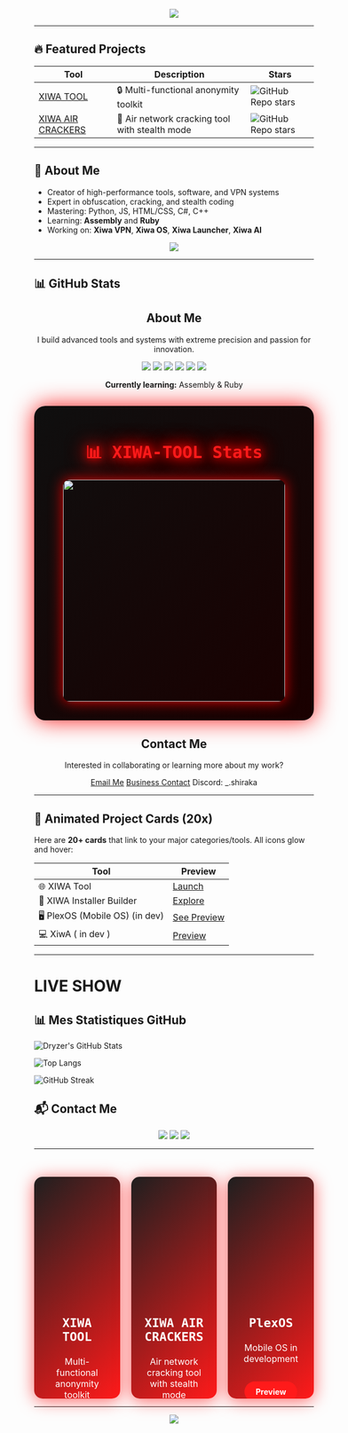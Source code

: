 <!-- ✨ Typing Banner -->

<p align="center">
  <img src="https://readme-typing-svg.demolab.com/?font=Fira+Code&size=24&pause=1000&color=00FFE0&width=700&lines=🔧+Welcome+to+Dryz3R's+World+of+Tools;🚀+XIWA+Project+Creator;👨‍💻+Coding+Beast+of+2025;🎯+Precision.+Power.+Perfection." />
</p>

---

<!-- 💎 FEATURED PROJECTS -->

## 🔥 Featured Projects

| Tool                                                                 | Description                                    | Stars                                                                                                                  |
| -------------------------------------------------------------------- | ---------------------------------------------- | ---------------------------------------------------------------------------------------------------------------------- |
| [XIWA TOOL](https://github.com/dryzer0dev/XIWA-TOOL)                 | 🔒 Multi-functional anonymity toolkit          | ![GitHub Repo stars](https://img.shields.io/github/stars/dryzer0dev/XIWA-TOOL?style=flat-square\&color=00ffe0)         |
| [XIWA AIR CRACKERS](https://github.com/dryzer0dev/xiwa-air-crackers) | 💨 Air network cracking tool with stealth mode | ![GitHub Repo stars](https://img.shields.io/github/stars/dryzer0dev/xiwa-air-crackers?style=flat-square\&color=00ffe0) |

---

<!-- 💡 ABOUT ME -->

## 🧠 About Me

* Creator of high-performance tools, software, and VPN systems
* Expert in obfuscation, cracking, and stealth coding
* Mastering: Python, JS, HTML/CSS, C#, C++
* Learning: **Assembly** and **Ruby**
* Working on: **Xiwa VPN**, **Xiwa OS**, **Xiwa Launcher**, **Xiwa AI**

<p align="center">
  <img src="https://skillicons.dev/icons?i=python,js,html,css,cpp,cs,bash" />
</p>

---

<!-- 📈 GITHUB STATS -->

## 📊 GitHub Stats

<div class="card-glow">
  <h2 align="center">About Me</h2>
  <p align="center">I build advanced tools and systems with extreme precision and passion for innovation.</p>
  <p align="center">
    <img src="https://img.shields.io/badge/Python-3776AB?style=for-the-badge&logo=python&logoColor=white">
    <img src="https://img.shields.io/badge/HTML5-E34F26?style=for-the-badge&logo=html5&logoColor=white">
    <img src="https://img.shields.io/badge/CSS3-1572B6?style=for-the-badge&logo=css3&logoColor=white">
    <img src="https://img.shields.io/badge/JavaScript-F7DF1E?style=for-the-badge&logo=javascript&logoColor=black">
    <img src="https://img.shields.io/badge/C++-00599C?style=for-the-badge&logo=c%2B%2B&logoColor=white">
    <img src="https://img.shields.io/badge/C%23-239120?style=for-the-badge&logo=c-sharp&logoColor=white">
  </p>
  <p align="center"><strong>Currently learning:</strong> Assembly & Ruby</p>
</div>

<!-- Stats -->

<!-- 🔥 XIWA-TOOL STATS CARD - RED DARK MODE -->

<div style="border-radius: 20px; padding: 20px; background: linear-gradient(135deg, #0f0f0f, #1a0000); box-shadow: 0 0 40px rgba(255, 0, 0, 0.9); margin: 30px 0; transition: transform 0.5s ease-in-out, box-shadow 0.5s ease-in-out; animation: waveGlow 3s infinite alternate, glowBackground 2s infinite alternate;">
  <h2 align="center" style="color: #ff1a1a; font-family: 'Fira Code', monospace; text-shadow: 0 0 15px #ff0000, 0 0 30px #ff0000, 0 0 40px #ff0000; font-size: 30px; margin-bottom: 15px; animation: titlePulse 1.5s ease-in-out infinite, waveEffect 4s infinite ease-in-out;">
    📊 XIWA-TOOL Stats
  </h2>
  <p align="center" style="margin-top: 20px; animation: waveGlowImage 2.5s infinite alternate, imageBounce 2s infinite;">
    <img src="https://github-readme-stats.vercel.app/api/pin/?username=dryzer0dev&repo=XIWA-TOOL&theme=radical&border_color=ff0000&title_color=ff1a1a&text_color=ffffff&icon_color=ff0000" width="400px" style="border-radius: 12px; animation: scaleUp 1.5s infinite alternate, glowRed 1.5s infinite alternate, imageShake 1.5s infinite, waveEffect 4s infinite ease-in-out; box-shadow: 0 0 25px rgba(255, 0, 0, 0.9);">
  </p>
</div>

<!-- Contact -->

<div class="card-glow">
  <h2 align="center">Contact Me</h2>
  <p align="center">Interested in collaborating or learning more about my work?</p>
  <p align="center">
    <a class="neon-button" href="mailto:shiraka0dev@gmail.com">Email Me</a>
    <a class="neon-button" href="mailto:dryzer0dev@gmail.com">Business Contact</a>
    <span class="neon-button">Discord: _.shiraka</span>
  </p>
</div>

---

<!-- 🎨 LIVE PREVIEWS / DEMOS -->

## 🚀 Animated Project Cards (20x)

Here are **20+ cards** that link to your major categories/tools. All icons glow and hover:

| Tool                           | Preview                                                |
| ------------------------------ | ------------------------------------------------------ |
| 🌐 XIWA Tool                   | [Launch](https://github.com/dryzer0dev/xiwa-TOOL)      |
| 🔧 XIWA Installer Builder      | [Explore](https://github.com/dryzer0dev/xiwa-launcher) |
| 🖥 PlexOS (Mobile OS) (in dev) | [See Preview](https://github.com/dryzer0dev/plexos)    |
| 💻 XiwA ( in dev )            | [Preview](https://github.com/dryzer0dev/xiwa-os)       |

---

# LIVE SHOW

## 📊 Mes Statistiques GitHub

![Dryzer's GitHub Stats](https://github-readme-stats.vercel.app/api?username=dryzer0dev\&show_icons=true\&theme=radical\&locale=fr)

![Top Langs](https://github-readme-stats.vercel.app/api/top-langs/?username=dryzer0dev\&layout=compact\&theme=radical\&locale=fr)

![GitHub Streak](https://github-readme-streak-stats.herokuapp.com/?user=dryzer0dev\&theme=radical\&locale=fr)

## 📬 Contact Me

<p align="center">
  <a href="mailto:shiraka0dev@gmail.com"><img src="https://img.shields.io/badge/Email-shiraka0dev%40gmail.com-00ffe0?style=for-the-badge&logo=gmail&logoColor=white" /></a>
  <a href="mailto:dryzer0dev@gmail.com"><img src="https://img.shields.io/badge/Business%20Email-dryzer0dev%40gmail.com-00ffe0?style=for-the-badge&logo=gmail&logoColor=white" /></a>
  <img src="https://img.shields.io/badge/Discord-_.shiraka-5865F2?style=for-the-badge&logo=discord&logoColor=white" />
</p>

---

<div style="display: flex; justify-content: center; gap: 20px; margin-top: 50px;">
  
  <!-- Card 1 -->
  <div class="card" style="border-radius: 15px; width: 300px; height: 400px; background: linear-gradient(135deg, #1f1f1f, #ff1a1a); box-shadow: 0 4px 30px rgba(255, 0, 0, 0.6); overflow: hidden; transition: transform 0.3s ease-in-out, box-shadow 0.3s ease-in-out;">
    <div style="background: url('https://via.placeholder.com/300x200/ff1a1a/ffffff?text=XIWA+TOOL'); background-size: cover; height: 200px; border-top-left-radius: 15px; border-top-right-radius: 15px;"></div>
    <div style="padding: 20px; text-align: center; color: #fff;">
      <h3 style="font-family: 'Fira Code', monospace; font-size: 22px;">XIWA TOOL</h3>
      <p style="font-size: 16px;">Multi-functional anonymity toolkit</p>
      <a href="https://github.com/dryzer0dev/XIWA-TOOL" style="display: inline-block; background-color: #ff1a1a; color: white; padding: 10px 20px; text-decoration: none; border-radius: 30px; font-weight: bold; margin-top: 15px;">Explore</a>
    </div>
  </div>

  <!-- Card 2 -->
  <div class="card" style="border-radius: 15px; width: 300px; height: 400px; background: linear-gradient(135deg, #1f1f1f, #ff1a1a); box-shadow: 0 4px 30px rgba(255, 0, 0, 0.6); overflow: hidden; transition: transform 0.3s ease-in-out, box-shadow 0.3s ease-in-out;">
    <div style="background: url('https://via.placeholder.com/300x200/ff1a1a/ffffff?text=XIWA+AIR+CRACKERS'); background-size: cover; height: 200px; border-top-left-radius: 15px; border-top-right-radius: 15px;"></div>
    <div style="padding: 20px; text-align: center; color: #fff;">
      <h3 style="font-family: 'Fira Code', monospace; font-size: 22px;">XIWA AIR CRACKERS</h3>
      <p style="font-size: 16px;">Air network cracking tool with stealth mode</p>
      <a href="https://github.com/dryzer0dev/xiwa-air-crackers" style="display: inline-block; background-color: #ff1a1a; color: white; padding: 10px 20px; text-decoration: none; border-radius: 30px; font-weight: bold; margin-top: 15px;">Explore</a>
    </div>
  </div>

  <!-- Card 3 -->
  <div class="card" style="border-radius: 15px; width: 300px; height: 400px; background: linear-gradient(135deg, #1f1f1f, #ff1a1a); box-shadow: 0 4px 30px rgba(255, 0, 0, 0.6); overflow: hidden; transition: transform 0.3s ease-in-out, box-shadow 0.3s ease-in-out;">
    <div style="background: url('https://via.placeholder.com/300x200/ff1a1a/ffffff?text=PlexOS'); background-size: cover; height: 200px; border-top-left-radius: 15px; border-top-right-radius: 15px;"></div>
    <div style="padding: 20px; text-align: center; color: #fff;">
      <h3 style="font-family: 'Fira Code', monospace; font-size: 22px;">PlexOS</h3>
      <p style="font-size: 16px;">Mobile OS in development</p>
      <a href="https://github.com/dryzer0dev/plexos" style="display: inline-block; background-color: #ff1a1a; color: white; padding: 10px 20px; text-decoration: none; border-radius: 30px; font-weight: bold; margin-top: 15px;">Preview</a>
    </div>
  </div>

</div>

---

<!-- 🌊 FOOTER WAVE -->

<p align="center">
  <img src="https://capsule-render.vercel.app/api?type=waving&height=120&color=gradient&section=footer"/>
</p>
